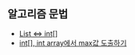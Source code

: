 ## 알고리즘 문법

- [List<Integer> <=> int[]](https://blog.naver.com/y2kdj9723/222653507880, "개발할 생각")
- [int[], int array에서 max값 도출하기](https://blog.naver.com/y2kdj9723/222653513442, "개발할 생각")
